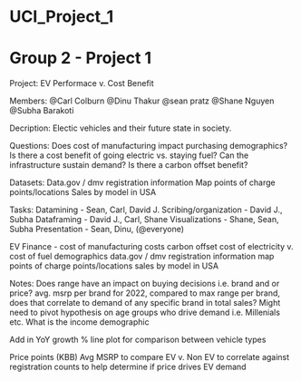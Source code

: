 # UCI_Project_1
# Group 2 - Project 1

Project: EV Performace v. Cost Benefit

Members: 
@Carl Colburn
@Dinu Thakur
@sean pratz
@Shane Nguyen
@Subha Barakoti

Decription:
Electic vehicles and their future state in society.
    
Questions:
Does cost of manufacturing impact purchasing demographics?
Is there a cost benefit of going electric vs. staying fuel?
Can the infrastructure sustain demand?
Is there a carbon offset benefit?

Datasets:
Data.gov / dmv registration information 
Map points of charge points/locations
Sales by model in USA 

Tasks:
Datamining - Sean, Carl, David J.
Scribing/organization - David J., Subha
Dataframing - David J., Carl, Shane
Visualizations - Shane, Sean, Subha
Presentation - Sean, Dinu, (@everyone)

EV
    Finance - cost of manufacturing costs
    carbon offset
    cost of electricity v. cost of fuel
    demographics
    data.gov / dmv registration information 
    map points of charge points/locations
    sales by model in USA 

Notes:
Does range have an impact on buying decisions i.e. brand and or price?
avg. msrp per brand for 2022, compared to max range per brand, does that correlate to demand of any specific brand in total sales?
Might need to pivot hypothesis on age groups who drive demand i.e. Millenials etc.
What is the income demographic 

Add in YoY growth %
    line plot for comparison between vehicle types

Price points (KBB)
    Avg MSRP to compare EV v. Non EV to correlate against registration counts to help determine if price drives EV demand





